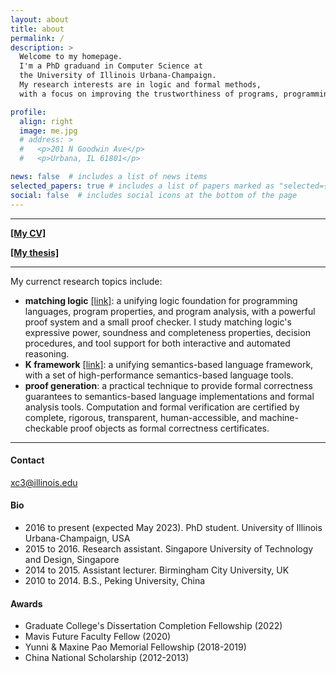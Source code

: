 ```yaml
---
layout: about
title: about
permalink: /
description: >
  Welcome to my homepage.
  I'm a PhD graduand in Computer Science at
  the University of Illinois Urbana-Champaign.
  My research interests are in logic and formal methods,
  with a focus on improving the trustworthiness of programs, programming language implementations, and formal analysis tools.

profile:
  align: right
  image: me.jpg
  # address: >
  #   <p>201 N Goodwin Ave</p>
  #   <p>Urbana, IL 61801</p>

news: false  # includes a list of news items
selected_papers: true # includes a list of papers marked as "selected={true}"
social: false  # includes social icons at the bottom of the page
---
```


---

**[[My CV]](assets/pdf/cv.pdf)**

**[[My thesis]](assets/pdf/chen-thesis.pdf)**

---

My currenct research topics include:
* **matching logic** [[link]](http://matching-logic.org): a unifying logic foundation for programming languages, program properties,
  and program analysis, with a powerful proof system and a small proof checker. 
  I study matching logic's expressive power, soundness and completeness properties,
  decision procedures, and tool support for both interactive and automated reasoning. 
* **K framework** [[link]](https://kframework.org): a unifying semantics-based language framework, with a set of high-performance
  semantics-based language tools.
* **proof generation**: a practical technique to provide formal correctness guarantees to semantics-based language implementations and formal analysis tools. Computation and formal verification are certified by complete, rigorous, transparent, human-accessible, and machine-checkable proof objects as formal correctness certificates.  

---

#### **Contact**
xc3@illinois.edu

#### **Bio**
* 2016 to present (expected May 2023). 
  PhD student. University of Illinois Urbana-Champaign, USA
* 2015 to 2016. 
  Research assistant. Singapore University of Technology and Design, Singapore
* 2014 to 2015. Assistant lecturer. Birmingham City University, UK
* 2010 to 2014. B.S., Peking University, China

#### **Awards**
* Graduate College's Dissertation Completion Fellowship (2022)
* Mavis Future Faculty Fellow (2020)
* Yunni & Maxine Pao Memorial Fellowship (2018-2019)
* China National Scholarship (2012-2013)